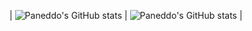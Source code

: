 | ![Paneddo's GitHub stats](https://github-readme-stats.vercel.app/api?username=Paneddo&show_icons=true&theme=dark&count_private=true) |
![Paneddo's GitHub stats](https://github-readme-stats.vercel.app/api/top-langs?username=Paneddo&show_icons=true&theme=dark&count_private=true) |
